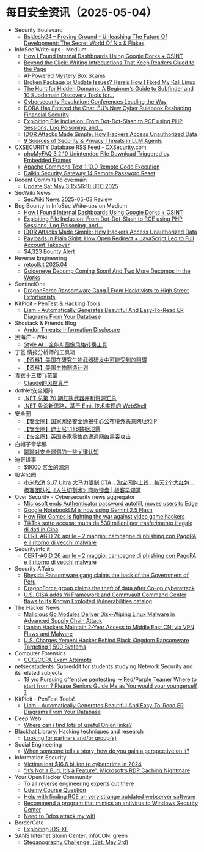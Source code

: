 # 每日安全资讯（2025-05-04）

- Security Boulevard
  - [Bsideslv24 – Proving Ground – Unleashing The Future Of Development: The Secret World Of Nix & Flakes](https://securityboulevard.com/2025/05/bsideslv24-proving-ground-unleashing-the-future-of-development-the-secret-world-of-nix-flakes/?utm_source=rss&utm_medium=rss&utm_campaign=bsideslv24-proving-ground-unleashing-the-future-of-development-the-secret-world-of-nix-flakes)
- InfoSec Write-ups - Medium
  - [How I Found Internal Dashboards Using Google Dorks + OSINT](https://infosecwriteups.com/how-i-found-internal-dashboards-using-google-dorks-osint-5f2c9515fcd6?source=rss----7b722bfd1b8d---4)
  - [Beyond the Click: Writing Introductions That Keep Readers Glued to the Page](https://infosecwriteups.com/beyond-the-click-writing-introductions-that-keep-readers-glued-to-the-page-3b9f202d9e22?source=rss----7b722bfd1b8d---4)
  - [AI-Powered Mystery Box Scams](https://infosecwriteups.com/ai-powered-mystery-box-scams-02e931065a19?source=rss----7b722bfd1b8d---4)
  - [Broken Package or Update Issues? Here’s How I Fixed My Kali Linux](https://infosecwriteups.com/broken-package-or-update-issues-heres-how-i-fixed-my-kali-linux-948bfa455300?source=rss----7b722bfd1b8d---4)
  - [The Hunt for Hidden Domains: A Beginner’s Guide to Subfinder and 10 Subdomain Discovery Tools for…](https://infosecwriteups.com/the-hunt-for-hidden-domains-a-beginners-guide-to-subfinder-and-10-subdomain-discovery-tools-for-ce10ade962bf?source=rss----7b722bfd1b8d---4)
  - [Cybersecurity Revolution: Conferences Leading the Way](https://infosecwriteups.com/cybersecurity-revolution-conferences-leading-the-way-399659f5ae16?source=rss----7b722bfd1b8d---4)
  - [DORA Has Entered the Chat: EU’s New Cyber Rulebook Reshaping Financial Security](https://infosecwriteups.com/dora-has-entered-the-chat-eus-new-cyber-rulebook-reshaping-financial-security-e2ce7dd95c5d?source=rss----7b722bfd1b8d---4)
  - [Exploiting File Inclusion: From Dot-Dot-Slash to RCE using PHP Sessions, Log Poisoning, and…](https://infosecwriteups.com/exploiting-file-inclusion-from-dot-dot-slash-to-rce-using-php-sessions-log-poisoning-and-4db1bdf8ad77?source=rss----7b722bfd1b8d---4)
  - [IDOR Attacks Made Simple: How Hackers Access Unauthorized Data](https://infosecwriteups.com/idor-attacks-made-simple-how-hackers-access-unauthorized-data-ca1158d18190?source=rss----7b722bfd1b8d---4)
  - [9 Sources of Security & Privacy Threats in LLM Agents](https://infosecwriteups.com/9-core-threats-facing-llm-agents-f6fbd66fad54?source=rss----7b722bfd1b8d---4)
- CXSECURITY Database RSS Feed - CXSecurity.com
  - [phpMyFAQ 3.2.10 Unintended File Download Triggered by Embedded Frames](https://cxsecurity.com/issue/WLB-2025050012)
  - [Apache Commons Text  1.10.0 Remote Code Execution](https://cxsecurity.com/issue/WLB-2025050011)
  - [Daikin Security Gateway  14 Remote Password Reset](https://cxsecurity.com/issue/WLB-2025050010)
- Recent Commits to cve:main
  - [Update Sat May  3 15:56:10 UTC 2025](https://github.com/trickest/cve/commit/44ed5fe18aaad47bcaa676c30693070bc9736067)
- SecWiki News
  - [SecWiki News 2025-05-03 Review](http://www.sec-wiki.com/?2025-05-03)
- Bug Bounty in InfoSec Write-ups on Medium
  - [How I Found Internal Dashboards Using Google Dorks + OSINT](https://infosecwriteups.com/how-i-found-internal-dashboards-using-google-dorks-osint-5f2c9515fcd6?source=rss----7b722bfd1b8d--bug_bounty)
  - [Exploiting File Inclusion: From Dot-Dot-Slash to RCE using PHP Sessions, Log Poisoning, and…](https://infosecwriteups.com/exploiting-file-inclusion-from-dot-dot-slash-to-rce-using-php-sessions-log-poisoning-and-4db1bdf8ad77?source=rss----7b722bfd1b8d--bug_bounty)
  - [IDOR Attacks Made Simple: How Hackers Access Unauthorized Data](https://infosecwriteups.com/idor-attacks-made-simple-how-hackers-access-unauthorized-data-ca1158d18190?source=rss----7b722bfd1b8d--bug_bounty)
  - [Payloads in Plain Sight: How Open Redirect + JavaScript Led to Full Account Takeover](https://infosecwriteups.com/payloads-in-plain-sight-how-open-redirect-javascript-led-to-full-account-takeover-a7ae1c359679?source=rss----7b722bfd1b8d--bug_bounty)
  - [$4,323 Bounty Alert](https://infosecwriteups.com/4-323-bounty-alert-4af6e66bb8c1?source=rss----7b722bfd1b8d--bug_bounty)
- Reverse Engineering
  - [retoolkit 2025.04](https://www.reddit.com/r/ReverseEngineering/comments/1kdqucz/retoolkit_202504/)
  - [Goldeneye Decomp Coming Soon! And Two More Decomps In the Works](https://www.reddit.com/r/ReverseEngineering/comments/1ke36j3/goldeneye_decomp_coming_soon_and_two_more_decomps/)
- SentinelOne
  - [DragonForce Ransomware Gang | From Hacktivists to High Street Extortionists](https://www.sentinelone.com/blog/dragonforce-ransomware-gang-from-hacktivists-to-high-street-extortionists/)
- KitPloit - PenTest &amp; Hacking Tools
  - [Liam - Automatically Generates Beautiful And Easy-To-Read ER Diagrams From Your Database](http://www.kitploit.com/2025/05/liam-automatically-generates-beautiful.html)
- Shostack & Friends Blog
  - [Andor Threats: Information Disclosure](https://shostack.org/blog/andor-threats-information-disclosure/)
- 黑海洋 - Wiki
  - [Style AI：全能AI图像风格转换工具](https://blog.upx8.com/4785)
- 丁爸 情报分析师的工具箱
  - [【资料】美国在研究生物武器研发中可能受到的阻碍](https://mp.weixin.qq.com/s?__biz=MzI2MTE0NTE3Mw==&mid=2651149864&idx=1&sn=65d1721f0306b0cdcb7a0efc7d2dc43a&subscene=0)
  - [【资料】美国生物制造计划](https://mp.weixin.qq.com/s?__biz=MzI2MTE0NTE3Mw==&mid=2651149864&idx=2&sn=f69ca2382b1ad4b4ba16b0e1e3170aed&subscene=0)
- 青衣十三楼飞花堂
  - [Claude的风控真严](https://mp.weixin.qq.com/s?__biz=MzUzMjQyMDE3Ng==&mid=2247488266&idx=1&sn=c915c7ee1d9859f37d525187671a20c3&subscene=0)
- dotNet安全矩阵
  - [.NET 总第 70 期红队武器库和资源汇总](https://mp.weixin.qq.com/s?__biz=MzUyOTc3NTQ5MA==&mid=2247499583&idx=2&sn=6bd035f1623fb3ae0be91d15d79a93e7&subscene=0)
  - [.NET 免杀新思路，基于 Emit 技术实现的 WebShell](https://mp.weixin.qq.com/s?__biz=MzUyOTc3NTQ5MA==&mid=2247499583&idx=3&sn=eb5cb35ed3a635a830c7cd4e95ba7cb1&subscene=0)
- 安全圈
  - [【安全圈】国家网络安全通报中心公布境外恶意网址和IP](https://mp.weixin.qq.com/s?__biz=MzIzMzE4NDU1OQ==&mid=2652069416&idx=1&sn=515cc01e2351fc7bc0f1b62da0313900&subscene=0)
  - [【安全圈】迪士尼1.1TB数据泄露](https://mp.weixin.qq.com/s?__biz=MzIzMzE4NDU1OQ==&mid=2652069416&idx=2&sn=f807df4735b9462cfb11efeda17a97a3&subscene=0)
  - [【安全圈】英国多家零售商遭遇网络黑客攻击](https://mp.weixin.qq.com/s?__biz=MzIzMzE4NDU1OQ==&mid=2652069416&idx=3&sn=54ab1afc45b0f52d9482d1ff5ad86d27&subscene=0)
- 白帽子章华鹏
  - [聊聊对安全漏洞的一些关键认知](https://mp.weixin.qq.com/s?__biz=MzIyOTAxOTYwMw==&mid=2650237152&idx=1&sn=b10e2842659aaa2534416d1b9464e8b8&subscene=0)
- 迪哥讲事
  - [$9000 赏金的漏洞](https://mp.weixin.qq.com/s?__biz=MzIzMTIzNTM0MA==&mid=2247497546&idx=1&sn=5e65d132cee50ec6533c214ebb178613&subscene=0)
- 极客公园
  - [小米取消 SU7 Ultra 大马力限制 OTA；淘宝闪购上线，每天2个大红包；极客团队推《人生切割术》同款键盘 | 极客早知道](https://mp.weixin.qq.com/s?__biz=MTMwNDMwODQ0MQ==&mid=2653078688&idx=1&sn=cf59cc0869d34ae67e31a0bbe159a1e2&subscene=0)
- Over Security - Cybersecurity news aggregator
  - [Microsoft ends Authenticator password autofill, moves users to Edge](https://www.bleepingcomputer.com/news/security/microsoft-ends-authenticator-password-autofill-moves-users-to-edge/)
  - [Google NotebookLM is now using Gemini 2.5 Flash](https://www.bleepingcomputer.com/news/artificial-intelligence/google-notebooklm-is-now-using-gemini-25-flash/)
  - [How Riot Games is fighting the war against video game hackers](https://techcrunch.com/2025/05/03/how-riot-games-is-fighting-the-war-against-video-game-hackers/)
  - [TikTok sotto accusa: multa da 530 milioni per trasferimento illegale di dati in Cina](https://www.cybersecurity360.it/news/tiktok-sotto-accusa-multa-da-530-milioni-per-trasferimento-illegale-di-dati-in-cina/)
  - [CERT-AGID 26 aprile – 2 maggio: campagne di phishing con PagoPA e il ritorno di vecchi malware](https://www.securityinfo.it/2025/05/03/cert-agid-26-aprile-2-maggio-phishing-pagopa-ritorno-vecchi-malware/)
- Securityinfo.it
  - [CERT-AGID 26 aprile – 2 maggio: campagne di phishing con PagoPA e il ritorno di vecchi malware](https://www.securityinfo.it/2025/05/03/cert-agid-26-aprile-2-maggio-phishing-pagopa-ritorno-vecchi-malware/?utm_source=rss&utm_medium=rss&utm_campaign=cert-agid-26-aprile-2-maggio-phishing-pagopa-ritorno-vecchi-malware)
- Security Affairs
  - [Rhysida Ransomware gang claims the hack of the Government of Peru](https://securityaffairs.com/177388/cyber-crime/rhysida-ransomware-gang-claims-the-hack-of-the-government-of-peru.html)
  - [DragonForce group claims the theft of data after Co-op cyberattack](https://securityaffairs.com/177376/cyber-crime/dragonforce-group-claims-the-theft-of-data-after-co-op-cyberattack.html)
  - [U.S. CISA adds Yii Framework and Commvault Command Center flaws to its Known Exploited Vulnerabilities catalog](https://securityaffairs.com/177367/hacking/u-s-cisa-adds-yii-framework-and-commvault-command-center-flaws-to-its-known-exploited-vulnerabilities-catalog.html)
- The Hacker News
  - [Malicious Go Modules Deliver Disk-Wiping Linux Malware in Advanced Supply Chain Attack](https://thehackernews.com/2025/05/malicious-go-modules-deliver-disk.html)
  - [Iranian Hackers Maintain 2-Year Access to Middle East CNI via VPN Flaws and Malware](https://thehackernews.com/2025/05/iranian-hackers-maintain-2-year-access.html)
  - [U.S. Charges Yemeni Hacker Behind Black Kingdom Ransomware Targeting 1,500 Systems](https://thehackernews.com/2025/05/us-charges-yemeni-hacker-behind-black.html)
- Computer Forensics
  - [CCO/CCPA Exam Attempts](https://www.reddit.com/r/computerforensics/comments/1ke0sba/ccoccpa_exam_attempts/)
- netsecstudents: Subreddit for students studying Network Security and its related subjects
  - [19 y/o Pursuing offensive pentesting -> Red/Purple Teamer Where to start from ? Please Seniors Guide Me as You would your youngerself ?](https://www.reddit.com/r/netsecstudents/comments/1kdpsuv/19_yo_pursuing_offensive_pentesting_redpurple/)
- KitPloit - PenTest Tools!
  - [Liam - Automatically Generates Beautiful And Easy-To-Read ER Diagrams From Your Database](http://www.kitploit.com/2025/05/liam-automatically-generates-beautiful.html)
- Deep Web
  - [Where can i find lots of useful Onion links?](https://www.reddit.com/r/deepweb/comments/1kdz2go/where_can_i_find_lots_of_useful_onion_links/)
- Blackhat Library: Hacking techniques and research
  - [Looking for partners and/or group(s)](https://www.reddit.com/r/blackhat/comments/1kduc1u/looking_for_partners_andor_groups/)
- Social Engineering
  - [When someone tells a story, how do you gain a perspective on it?](https://www.reddit.com/r/SocialEngineering/comments/1ke3vhz/when_someone_tells_a_story_how_do_you_gain_a/)
- Information Security
  - [Victims lost $16.6 billion to cybercrime in 2024](https://www.reddit.com/r/Information_Security/comments/1ke1fse/victims_lost_166_billion_to_cybercrime_in_2024/)
  - [“It’s Not a Bug, It’s a Feature”: Microsoft’s RDP Caching Nightmare](https://www.reddit.com/r/Information_Security/comments/1ke2ieu/its_not_a_bug_its_a_feature_microsofts_rdp/)
- Your Open Hacker Community
  - [To all reverse engineering experts out there](https://www.reddit.com/r/HowToHack/comments/1ke1zxv/to_all_reverse_engineering_experts_out_there/)
  - [Udemy Course Question](https://www.reddit.com/r/HowToHack/comments/1ke5wgv/udemy_course_question/)
  - [Help with finding RCE on very strange outdated webserver software](https://www.reddit.com/r/HowToHack/comments/1kdfsx5/help_with_finding_rce_on_very_strange_outdated/)
  - [Recommend a program that mimics an antivirus to Windows Security Center](https://www.reddit.com/r/HowToHack/comments/1kdfy9i/recommend_a_program_that_mimics_an_antivirus_to/)
  - [Need to Ddos attack my wifi](https://www.reddit.com/r/HowToHack/comments/1kdkoeb/need_to_ddos_attack_my_wifi/)
- BorderGate
  - [Exploiting IOS-XE](https://www.bordergate.co.uk/exploiting-ios-xe/)
- SANS Internet Storm Center, InfoCON: green
  - [Steganography Challenge, (Sat, May 3rd)](https://isc.sans.edu/diary/rss/31910)
